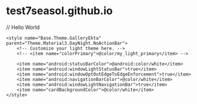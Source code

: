 # test7seasol.github.io

            
// Hello World

    <style name="Base.Theme.GalleryEkta" parent="Theme.Material3.DayNight.NoActionBar">
        <!-- Customize your light theme here. -->
        <!-- <item name="colorPrimary">@color/my_light_primary</item> -->

        <item name="android:statusBarColor">@android:color/white</item>
        <item name="android:windowLightStatusBar">true</item>
        <item name="android:windowOptOutEdgeToEdgeEnforcement">true</item>
        <item name="android:navigationBarColor">@color/white</item>
        <item name="android:windowLightNavigationBar">true</item>
        <item name="cardBackgroundColor">@color/white</item>
    </style>
    

